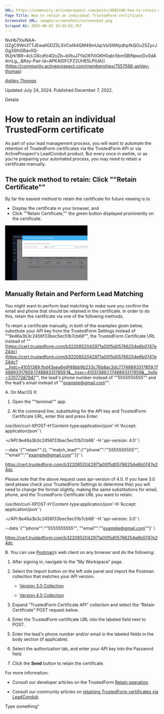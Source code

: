 ```yaml
---
URL: https://community.activeprospect.com/posts/4885100-how-to-retain-an-individual-trustedform-certificate
Page Title: How to retain an individual TrustedForm certificate
Screenshot URL: images/screenshots/screenshot.png
Scraped At: 2025-06-02 19:42:02.767
---
```

NvHb7XxiNAA-GZgC9Wn3TTJEwaIlGDZ5LSVCef44QM49mUqcVsIS9iNydhpfkQOu2SZycJGg3SlhGBav0Q-9Ujrk18R~4cLOXcdfz4I2oZb~b0tuJ7YaO61ViGKH0qkrXbmSBINpwzDvSdAAmLg__&Key-Pair-Id=APKAIDFCFZ2UHE5LPIUA)](https://community.activeprospect.com/memberships/7557566-ashley-thomas)

[_Ashley Thomas_](https://community.activeprospect.com/memberships/7557566-ashley-thomas)

Updated July 24, 2024. Published December 7, 2022.

Details

# How to retain an individual TrustedForm certificate

As part of your lead management process, you will want to automate the retention of TrustedForm certificates via the TrustedForm API or via ActiveProspect's LeadConduit product. But every once in awhile, or as you're preparing your automated process, you may need to retain a certificate manually.

## The quick method to retain: Click ""Retain Certificate""

By far the easiest method to retain the certificate for future viewing is to

- Display the certificate in your browser, and
- Click ""Retain Certificate,"" the green button displayed prominently on the certificate.

![](images/image-1.png)

## Manually Retain and Perform Lead Matching

You might want to perform lead matching to make sure you confirm the email and phone that should be retained in the certificate. In order to do this, retain the certificate via one of the following methods.

To retain a certificate manually, in both of the examples given below, substitute your API key from the TrustedForm Settings instead of ""9e46a3b3c2456f33bec5ec51b7cb68"", the TrustedForm Certificate URL instead of ""[https://cert.trustedform.com/b3220852042971a00f5d05766254e6b0747e24dc](https://cert.trustedform.com/b3220852042971a00f5d05766254e6b0747e24dc?__hstc=41051389.fbd43aea6e9f48bb9b233c76b8ac3dc7.1748893317859.1748893317859.1748893317859.1&__hssc=41051389.1.1748893317859&__hsfp=3707738794)"", the lead's phone number instead of ""5555555555"" and the lead's email instead of ""example@gmail.com"".

A. On MacOS X:

1. Open the ""terminal"" app.

2. At the command line, substituting for the API key and TrustedForm Certificate URL, enter this and press Enter:


/usr/bin/curl-XPOST-H'Content-type:application/json'-H 'Accept: application/json' \

-u'API:9e46a3b3c2456f33bec5ec51b7cb68' -H 'api-version: 4.0' \

--data '{""retain"":{}, ""match\_lead"":{""phone"":""5555555555"", ""email"":""example@gmail.com""}}' \

https://cert.trustedform.com/b3220852042971a00f5d05766254e6b0747e24dc

Please note that the above request uses api-version of 4.0. If you have 3.0 (and please check your TrustedForm Settings to determine this) you will need to change the format slightly, making the same substitutions for email, phone, and the TrustedForm Certificate URL you want to retain:

/usr/bin/curl-XPOST-H'Content-type:application/json'-H 'Accept: application/json' \

-u'API:9e46a3b3c2456f33bec5ec51b7cb68' -H 'api-version: 3.0' \

--data '{""phone"":""5555555555"", ""email"":""example@gmail.com""}' \

https://cert.trustedform.com/b3220852042971a00f5d05766254e6b0747e24dc

B. You can use [Postman’](https://identity.getpostman.com/login)s web client on any browser and do the following:

1. After signing in, navigate to the “My Workspace” page.

2. Select the import button on the left side panel and import the Postman collection that matches your API version.
   - [Version 3.0 Collection](https://drive.google.com/uc?id=1pk9ut9e8Y8l_c_UMpP7UxVAq-45iPFWk&export=download)

   - [Version 4.0 Collection](https://drive.google.com/uc?id=1kaHFx1ZnSoKya_zqirzkepF8bG0kiqTK&export=download)
3. Expand “TrustedForm Certificate API” collection and select the “Retain Certificate” POST request below.

4. Enter the TrustedForm certificate URL into the labeled field next to POST.

5. Enter the lead's phone number and/or email in the labeled fields in the body section (if applicable).

6. Select the authorization tab, and enter your API key into the Password field.

7. Click the **Send** button to retain the certificate.


For more information:

- Consult our developer articles on the TrustedForm [Retain operation](https://developers.activeprospect.com/docs/trustedform/api/v4.0/tag/Certificates/#tag/Certificates/operation/ClaimerWeb.ClaimController.create_retain).

- Consult our community articles on [retaining TrustedForm certificates via LeadConduit](https://community.activeprospect.com/series/4114377-retaining-claiming-trustedform-certificates-with-leadconduit).


Type something"
